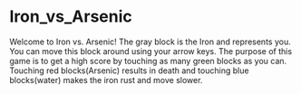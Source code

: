 # Iron_vs_Arsenic
Welcome to Iron vs. Arsenic! The gray block is the Iron and represents you. You can move this block around using your arrow keys. The purpose of this game is to get a high score by touching as many green blocks as you can.  Touching red blocks(Arsenic) results in death and touching blue blocks(water) makes the iron rust and move slower.
